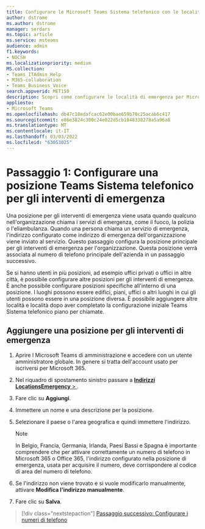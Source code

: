 ```yaml
---
title: Configurare le Microsoft Teams Sistema telefonico con le località di emergenza del piano di chiamata
author: dstrome
ms.author: dstrome
manager: serdars
ms.topic: article
ms.service: msteams
audience: admin
f1.keywords:
- NOCSH
ms.localizationpriority: medium
MS.collection:
- Teams_ITAdmin_Help
- M365-collaboration
- Teams_Business_Voice
search.appverid: MET150
description: Scopri come configurare le località di emergenza per Microsoft Teams Sistema telefonico con piano chiamate.
appliesto:
- Microsoft Teams
ms.openlocfilehash: db47c18edafcac62e00bae659b78c25acab6c417
ms.sourcegitcommit: e86e3824c300c24e022d5cb1848338278a5a96a8
ms.translationtype: MT
ms.contentlocale: it-IT
ms.lasthandoff: 03/03/2022
ms.locfileid: "63053025"
---
```

# <a name="step-1-set-up-a-teams-phone-system-emergency-location"></a>Passaggio 1: Configurare una posizione Teams Sistema telefonico per gli interventi di emergenza

Una posizione per gli interventi di emergenza viene usata quando qualcuno nell'organizzazione chiama i servizi di emergenza, come il fuoco, la polizia o l'eliambulanza. Quando una persona chiama un servizio di emergenza, l'indirizzo configurato come indirizzo di emergenza dell'organizzazione viene inviato al servizio. Questo passaggio configura la posizione principale per gli interventi di emergenza per l'organizzazione. Questa posizione verrà associata al numero di telefono principale dell'azienda in un passaggio successivo.

Se si hanno utenti in più posizioni, ad esempio uffici privati o uffici in altre città, è possibile configurare altre posizioni per gli interventi di emergenza. È anche possibile configurare posizioni specifiche all'interno di una posizione. I luoghi possono essere edifici, piani, uffici o altri luoghi in cui gli utenti possono essere in una posizione diversa. È possibile aggiungere altre località e località dopo aver completato la configurazione iniziale Teams Sistema telefonico piano per chiamate.

## <a name="add-an-emergency-location"></a>Aggiungere una posizione per gli interventi di emergenza

1. Aprire l Microsoft Teams di amministrazione e accedere con un utente amministratore globale. In genere si tratta dell'account usato per iscriversi per Microsoft 365.
2. Nel riquadro di spostamento sinistro passare a <a href="https://admin.teams.microsoft.com/locations" target="_blank">**Indirizzi** **LocationsEmergency** > </a>.
3. Fare clic su **Aggiungi**.
4. Immettere un nome e una descrizione per la posizione.
5. Selezionare il paese o l'area geografica e quindi immettere l'indirizzo.

   > [!NOTE]
   > In Belgio, Francia, Germania, Irlanda, Paesi Bassi e Spagna è importante comprendere che per attivare correttamente un numero di telefono in Microsoft 365 o Office 365, l'indirizzo configurato nella posizione di emergenza, usata per acquisire il numero, deve corrispondere al codice di area del numero di telefono.

6. Se l'indirizzo non viene trovato e si vuole modificarlo manualmente, attivare **Modifica l'indirizzo manualmente**.
7. Fare clic su **Salva**.

> [!div class="nextstepaction"]
> [Passaggio successivo: Configurare i numeri di telefono](set-up-phone-numbers.md)
